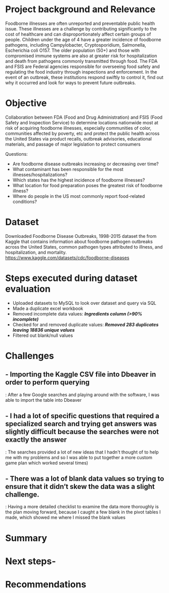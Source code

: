 # Project background and Relevance
Foodborne illnesses are often unreported and preventable public health issue. These illnesses are a challenge by contributing significantly to the cost of healthcare and can disproportionately affect certain groups of people. Children under the age of 4 have a greater incidence of foodborne pathogens, including Campylobacter, Cryptosporidium, Salmonella, Escherichia coli O157. The older population (50+) and those with compromised immune systems are also at greater risk for hospitalization and death from pathogens commonly transmitted through food. The FDA and FSIS are Federal agencies responsible for overseeing food safety and regulating the food industry through inspections and enforcement. In the event of an outbreak, these institutions respond swiftly to control it, find out why it occurred and look for ways to prevent future outbreaks.

# Objective
Collaboration between FDA (Food and Drug Administration) and FSIS (Food Safety and Inspection Service) to determine locations nationwide most at risk of acquiring foodborne illnesses, especially communities of color, communities affected by poverty, etc and protect the public health across the United States via product recalls, outbreak advisories, educational materials, and passage of major legislation to protect consumers 

Questions:

- Are foodborne disease outbreaks increasing or decreasing over time? 
- What contaminant has been responsible for the most illnesses/hospitalizations? 
- Which states has the highest incidence of foodborne illnesses?
- What location for food preparation poses the greatest risk of foodborne illness?
- Where do people in the US most commonly report food-related conditions?
			
# Dataset
Downloaded Foodborne Disease Outbreaks, 1998-2015 dataset the from Kaggle that contains information about foodborne pathogen outbreaks across the United States, common pathogen types attributed to illness, and hospitalization, and mortality. https://www.kaggle.com/datasets/cdc/foodborne-diseases

# Steps executed during dataset evaluation
- Uploaded datasets to MySQL to look over dataset and query via SQL 
- Made a duplicate excel workbook
- Removed incomplete data values: ***Ingredients column (>90% incomplete)***
- Checked for and removed duplicate values: ***Removed 283 duplicates leaving 18836 unique values***
- Filtered out blank/null values

# Challenges 
## - Importing the Kaggle CSV file into Dbeaver in order to perform querying 
: After a few Google searches and playing around with the software, I was able to import the table into Dbeaver
## - I had a lot of specific questions that required a specialized search and trying get answers was slightly difficult because the searches were not exactly the answer  
: The searches provided a lot of new ideas that I hadn't thought of to help me with my problems and so I was able to put together a more custom game plan which worked several times)
## - There was a lot of blank data values so trying to ensure that it didn’t skew the data was a slight challenge.
: Having a more detailed checklist to examine the data more thoroughly is the plan moving forward, because I caught a few blank in the pivot tables I made, which showed me where I missed the blank values

# Summary


# Next steps-


# Recommendations
